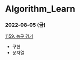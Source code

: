 # Algorithm_Learn
### 2022-08-05 (금)
[1159. 농구 경기](https://www.acmicpc.net/problem/1159)
- 구현
- 문자열
